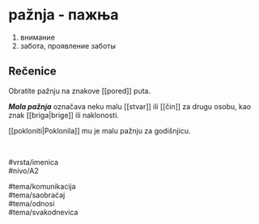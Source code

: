 # pažnja - пажња

1. внимание  
2. забота, проявление заботы  

## Rečenice

Obratite pažnju na znakove [[pored]] puta.

***Mala pažnja*** označava neku malu [[stvar]] ili [[čin]] za drugu osobu, kao znak [[briga|brige]] ili naklonosti.

[[pokloniti|Poklonila]] mu je malu pažnju za godišnjicu.

<br>

#vrsta/imenica  
#nivo/A2  

#tema/komunikacija  
#tema/saobraćaj  
#tema/odnosi  
#tema/svakodnevica  

